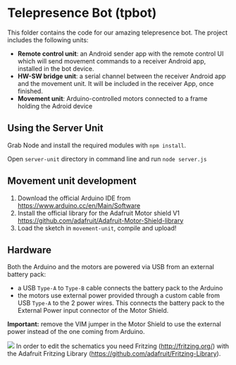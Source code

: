 # Telepresence Bot (tpbot)
This folder contains the code for our amazing telepresence bot.
The project includes the following units:
* **Remote control unit**: an Android sender app with the remote control UI which will send movement commands to a receiver Android app, installed in the bot device.
* **HW-SW bridge unit**: a serial channel between the receiver Android app and the movement unit. It will be included in the receiver App, once finished.
* **Movement unit**: Arduino-controlled motors connected to a frame holding the Adroid device

## Using the Server Unit
Grab Node and install the required modules with `npm install`.

Open `server-unit` directory in command line and run `node server.js`

## Movement unit development
1. Download the official Arduino IDE from https://www.arduino.cc/en/Main/Software
2. Install the official library for the Adafruit Motor shield V1 https://github.com/adafruit/Adafruit-Motor-Shield-library
3. Load the sketch in `movement-unit`, compile and upload!

## Hardware
Both the Arduino and the motors are powered via USB from an external battery pack:
* a USB `Type-A` to `Type-B` cable connects the battery pack to the Arduino
* the motors use external power provided through a custom cable from USB `Type-A` to the 2 power wires. This connects the battery pack to the External Power input connector of the Motor Shield.

**Important:** remove the VIM jumper in the Motor Shield to use the external power instead of the one coming from Arduino.


![](https://github.com/novoda/spikes/raw/tpbot-feature-branch/TelepresenceBot/schematics/schematic.png)
In order to edit the schematics you need Fritzing (http://fritzing.org/) with the Adafruit Fritzing Library (https://github.com/adafruit/Fritzing-Library).
